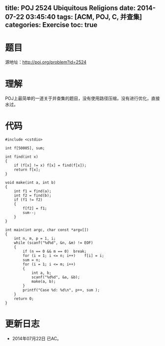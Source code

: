 ﻿title: POJ 2524 Ubiquitous Religions
date: 2014-07-22 03:45:40
tags: [ACM, POJ, C, 并查集]
categories: Exercise
toc: true
---
# 题目
源地址：http://poj.org/problem?id=2524

# 理解
POJ上最简单的一道关于并查集的题目，没有使用路径压缩，没有进行优化，直接水过。

<!-- more -->

# 代码
```
#include <cstdio>

int f[50005], sum;

int find(int x)
{
    if (f[x] != x) f[x] = find(f[x]);
    return f[x];
}

void make(int a, int b)
{
    int f1 = find(a);
    int f2 = find(b);
    if (f1 != f2)
    {
        f[f2] = f1;
        sum--;
    }
}

int main(int argc, char const *argv[])
{
    int n, m, p = 1, i;
    while (scanf("%d%d", &n, &m) != EOF)
    {
        if (n == 0 && m == 0)  break;
        for (i = 1; i <= n; i++)    f[i] = i;
        sum = n;
        for (i = 1; i <= m; i++)
        {
            int a, b;
            scanf("%d%d", &a, &b);
            make(a, b);
        }
        printf("Case %d: %d\n", p++, sum );
    }
    return 0;
}
```

# 更新日志
- 2014年07月22日 已AC。
